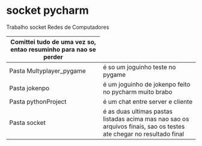 # socket pycharm
 Trabalho socket Redes de Computadores
<html>
<head>

</head>
<body>
<table>
  <thead>
    <tr>
      <th>Comittei tudo de uma vez so, entao resuminho para nao se perder</th>
    </tr>
  </thead>
  <tbody>
    <tr>
      <td>Pasta Multyplayer_pygame</td>
      <td>é so um joguinho teste no pygame</td>
    </tr>
    <tr>
      <td>Pasta jokenpo</td>
      <td>é um joguinho de jokenpo feito no pycharm muito brabo</td>
    </tr>
    <tr>
      <td>Pasta pythonProject</td>
      <td>é um chat entre server e cliente</td>
    </tr>
    <tr>
      <td>Pasta socket</td>
      <td>é as duas ultimas pastas listadas acima mas nao sao os arquivos finais, sao os testes ate chegar no resultado final</td>
    </tr>
  </tbody>
</table>
</body>
</html>

 